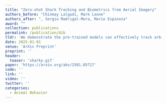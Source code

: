 ```yaml
---
title: "Zero-shot Shark Tracking and Biometrics from Aerial Imagery"
authors_before: "Chinmay Lalgudi, Mark Leone"
authors_after: ", Sergio Madrigal-Mora, Mario Espinoza"
award: ""
collection: publications
permalink: /publication/dib
tldr: 'We demonstrate the pre-trained models can effectively track arbitrary shark species in various environments and be used to extract key biometrics.'
date: 2025-01-01
venue: 'ArXiv Preprint'
preprint: ''
header: 
  teaser: 'sharky.gif'
paper: 'https://arxiv.org/abs/2501.05717'
code: '' 
link: ''
video: ''
twitter: ''
categories:
  - Animal Behavior
---
```

